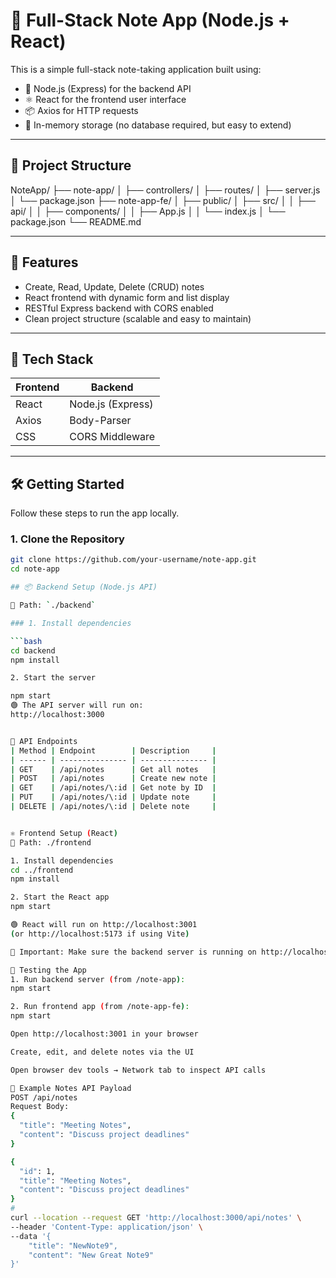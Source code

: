 # 📝 Full-Stack Note App (Node.js + React)

This is a simple full-stack note-taking application built using:

- 🚀 Node.js (Express) for the backend API  
- ⚛️ React for the frontend user interface  
- 📦 Axios for HTTP requests  
- 💾 In-memory storage (no database required, but easy to extend)

---

## 🧱 Project Structure

NoteApp/
├── note-app/ <!-- Node.js Express API -->
│   ├── controllers/ <!-- Handles logic for each route -->
│   ├── routes/ <!-- API route definitions -->
│   ├── server.js <!-- Entry point of backend app -->
│   └── package.json <!-- Backend dependencies and scripts -->
├── note-app-fe/ <!-- React application -->
│   ├── public/ <!-- Public static files -->
│   ├── src/
│   │   ├── api/ <!-- Axios HTTP client setup -->
│   │   ├── components/ <!-- Reusable React components -->
│   │   ├── App.js <!-- Main React component -->
│   │   └── index.js <!-- Entry point of React app -->
│   └── package.json <!-- Frontend dependencies and scripts -->
└── README.md <!-- Project documentation -->


---

## 🚀 Features

- Create, Read, Update, Delete (CRUD) notes  
- React frontend with dynamic form and list display  
- RESTful Express backend with CORS enabled  
- Clean project structure (scalable and easy to maintain)

---

## 🧰 Tech Stack

| Frontend | Backend         |
|----------|------------------|
| React    | Node.js (Express) |
| Axios    | Body-Parser      |
| CSS      | CORS Middleware  |

---

## 🛠️ Getting Started

Follow these steps to run the app locally.

### 1. Clone the Repository

```bash
git clone https://github.com/your-username/note-app.git
cd note-app

## 📦 Backend Setup (Node.js API)

📁 Path: `./backend`

### 1. Install dependencies

```bash
cd backend
npm install

2. Start the server

npm start
🟢 The API server will run on:
http://localhost:3000


📡 API Endpoints
| Method | Endpoint        | Description     |
| ------ | --------------- | --------------- |
| GET    | /api/notes      | Get all notes   |
| POST   | /api/notes      | Create new note |
| GET    | /api/notes/\:id | Get note by ID  |
| PUT    | /api/notes/\:id | Update note     |
| DELETE | /api/notes/\:id | Delete note     |


⚛️ Frontend Setup (React)
📁 Path: ./frontend

1. Install dependencies
cd ../frontend
npm install

2. Start the React app
npm start

🟢 React will run on http://localhost:3001
(or http://localhost:5173 if using Vite)

🛑 Important: Make sure the backend server is running on http://localhost:3000

🧪 Testing the App
1. Run backend server (from /note-app):
npm start

2. Run frontend app (from /note-app-fe):
npm start

Open http://localhost:3001 in your browser

Create, edit, and delete notes via the UI

Open browser dev tools → Network tab to inspect API calls

📌 Example Notes API Payload
POST /api/notes
Request Body:
{
  "title": "Meeting Notes",
  "content": "Discuss project deadlines"
}

{
  "id": 1,
  "title": "Meeting Notes",
  "content": "Discuss project deadlines"
}
#
curl --location --request GET 'http://localhost:3000/api/notes' \
--header 'Content-Type: application/json' \
--data '{
    "title": "NewNote9",
    "content": "New Great Note9"
}'
